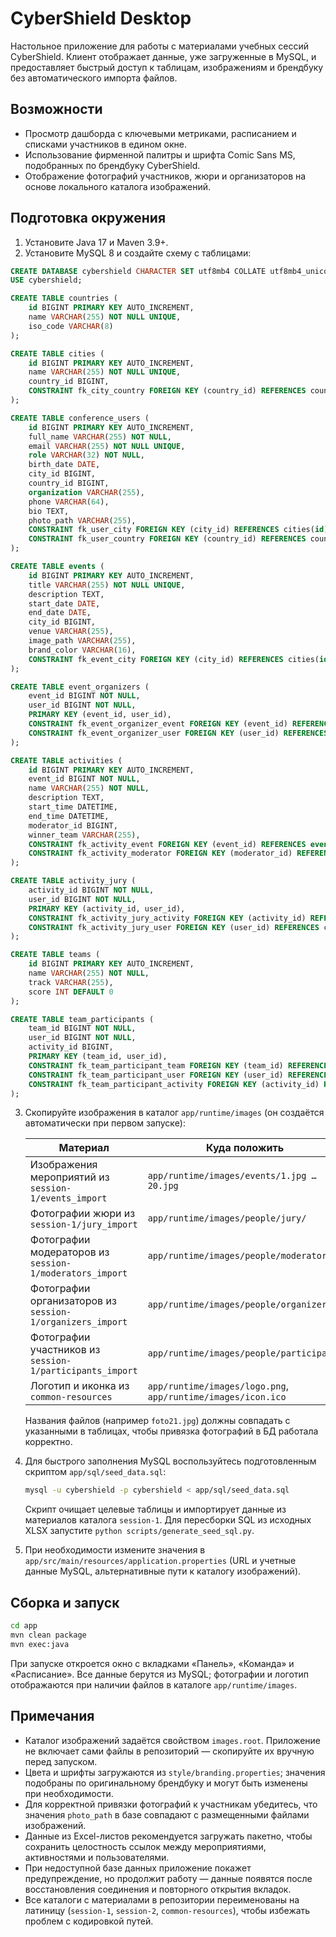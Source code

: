 # CyberShield Desktop

Настольное приложение для работы с материалами учебных сессий CyberShield. Клиент отображает данные, уже загруженные в MySQL,
и предоставляет быстрый доступ к таблицам, изображениям и брендбуку без автоматического импорта файлов.

## Возможности

- Просмотр дашборда с ключевыми метриками, расписанием и списками участников в едином окне.
- Использование фирменной палитры и шрифта Comic Sans MS, подобранных по брендбуку CyberShield.
- Отображение фотографий участников, жюри и организаторов на основе локального каталога изображений.

## Подготовка окружения

1. Установите Java 17 и Maven 3.9+.
2. Установите MySQL 8 и создайте схему с таблицами:

```sql
CREATE DATABASE cybershield CHARACTER SET utf8mb4 COLLATE utf8mb4_unicode_ci;
USE cybershield;

CREATE TABLE countries (
    id BIGINT PRIMARY KEY AUTO_INCREMENT,
    name VARCHAR(255) NOT NULL UNIQUE,
    iso_code VARCHAR(8)
);

CREATE TABLE cities (
    id BIGINT PRIMARY KEY AUTO_INCREMENT,
    name VARCHAR(255) NOT NULL UNIQUE,
    country_id BIGINT,
    CONSTRAINT fk_city_country FOREIGN KEY (country_id) REFERENCES countries(id)
);

CREATE TABLE conference_users (
    id BIGINT PRIMARY KEY AUTO_INCREMENT,
    full_name VARCHAR(255) NOT NULL,
    email VARCHAR(255) NOT NULL UNIQUE,
    role VARCHAR(32) NOT NULL,
    birth_date DATE,
    city_id BIGINT,
    country_id BIGINT,
    organization VARCHAR(255),
    phone VARCHAR(64),
    bio TEXT,
    photo_path VARCHAR(255),
    CONSTRAINT fk_user_city FOREIGN KEY (city_id) REFERENCES cities(id),
    CONSTRAINT fk_user_country FOREIGN KEY (country_id) REFERENCES countries(id)
);

CREATE TABLE events (
    id BIGINT PRIMARY KEY AUTO_INCREMENT,
    title VARCHAR(255) NOT NULL UNIQUE,
    description TEXT,
    start_date DATE,
    end_date DATE,
    city_id BIGINT,
    venue VARCHAR(255),
    image_path VARCHAR(255),
    brand_color VARCHAR(16),
    CONSTRAINT fk_event_city FOREIGN KEY (city_id) REFERENCES cities(id)
);

CREATE TABLE event_organizers (
    event_id BIGINT NOT NULL,
    user_id BIGINT NOT NULL,
    PRIMARY KEY (event_id, user_id),
    CONSTRAINT fk_event_organizer_event FOREIGN KEY (event_id) REFERENCES events(id) ON DELETE CASCADE,
    CONSTRAINT fk_event_organizer_user FOREIGN KEY (user_id) REFERENCES conference_users(id) ON DELETE CASCADE
);

CREATE TABLE activities (
    id BIGINT PRIMARY KEY AUTO_INCREMENT,
    event_id BIGINT NOT NULL,
    name VARCHAR(255) NOT NULL,
    description TEXT,
    start_time DATETIME,
    end_time DATETIME,
    moderator_id BIGINT,
    winner_team VARCHAR(255),
    CONSTRAINT fk_activity_event FOREIGN KEY (event_id) REFERENCES events(id) ON DELETE CASCADE,
    CONSTRAINT fk_activity_moderator FOREIGN KEY (moderator_id) REFERENCES conference_users(id)
);

CREATE TABLE activity_jury (
    activity_id BIGINT NOT NULL,
    user_id BIGINT NOT NULL,
    PRIMARY KEY (activity_id, user_id),
    CONSTRAINT fk_activity_jury_activity FOREIGN KEY (activity_id) REFERENCES activities(id) ON DELETE CASCADE,
    CONSTRAINT fk_activity_jury_user FOREIGN KEY (user_id) REFERENCES conference_users(id) ON DELETE CASCADE
);

CREATE TABLE teams (
    id BIGINT PRIMARY KEY AUTO_INCREMENT,
    name VARCHAR(255) NOT NULL,
    track VARCHAR(255),
    score INT DEFAULT 0
);

CREATE TABLE team_participants (
    team_id BIGINT NOT NULL,
    user_id BIGINT NOT NULL,
    activity_id BIGINT,
    PRIMARY KEY (team_id, user_id),
    CONSTRAINT fk_team_participant_team FOREIGN KEY (team_id) REFERENCES teams(id) ON DELETE CASCADE,
    CONSTRAINT fk_team_participant_user FOREIGN KEY (user_id) REFERENCES conference_users(id) ON DELETE CASCADE,
    CONSTRAINT fk_team_participant_activity FOREIGN KEY (activity_id) REFERENCES activities(id) ON DELETE SET NULL
);
```

3. Скопируйте изображения в каталог `app/runtime/images` (он создаётся автоматически при первом запуске):

   | Материал | Куда положить |
   |----------|----------------|
   | Изображения мероприятий из `session-1/events_import` | `app/runtime/images/events/1.jpg … 20.jpg` |
   | Фотографии жюри из `session-1/jury_import` | `app/runtime/images/people/jury/` |
   | Фотографии модераторов из `session-1/moderators_import` | `app/runtime/images/people/moderator/` |
   | Фотографии организаторов из `session-1/organizers_import` | `app/runtime/images/people/organizer/` |
   | Фотографии участников из `session-1/participants_import` | `app/runtime/images/people/participant/` |
   | Логотип и иконка из `common-resources` | `app/runtime/images/logo.png`, `app/runtime/images/icon.ico` |

   Названия файлов (например `foto21.jpg`) должны совпадать с указанными в таблицах, чтобы привязка фотографий в БД работала корректно.

4. Для быстрого заполнения MySQL воспользуйтесь подготовленным скриптом `app/sql/seed_data.sql`:

   ```bash
   mysql -u cybershield -p cybershield < app/sql/seed_data.sql
   ```

   Скрипт очищает целевые таблицы и импортирует данные из материалов каталога `session-1`. Для пересборки SQL из исходных XLSX запустите `python scripts/generate_seed_sql.py`.
5. При необходимости измените значения в `app/src/main/resources/application.properties` (URL и учетные данные MySQL,
   альтернативные пути к каталогу изображений).

## Сборка и запуск

```bash
cd app
mvn clean package
mvn exec:java
```

При запуске откроется окно с вкладками «Панель», «Команда» и «Расписание». Все данные берутся из MySQL; фотографии и логотип отображаются при наличии файлов в каталоге `app/runtime/images`.

## Примечания

- Каталог изображений задаётся свойством `images.root`. Приложение не включает сами файлы в репозиторий — скопируйте их вручную перед запуском.
- Цвета и шрифты загружаются из `style/branding.properties`; значения подобраны по оригинальному брендбуку и могут быть изменены
  при необходимости.
- Для корректной привязки фотографий к участникам убедитесь, что значения `photo_path` в базе совпадают с размещенными файлами
  изображений.
- Данные из Excel-листов рекомендуется загружать пакетно, чтобы сохранить целостность ссылок между мероприятиями, активностями и
  пользователями.
- При недоступной базе данных приложение покажет предупреждение, но продолжит работу — данные появятся после восстановления
  соединения и повторного открытия вкладок.
- Все каталоги с материалами в репозитории переименованы на латиницу (`session-1`, `session-2`, `common-resources`), чтобы избежать проблем с кодировкой путей.

